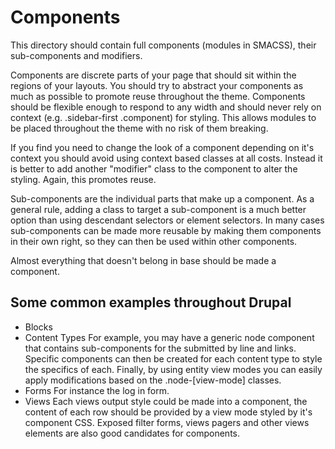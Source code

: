 # Components
This directory should contain full components (modules in SMACSS), their
sub-components and modifiers.

Components are discrete parts of your page that should sit within the regions
of your layouts. You should try to abstract your components as much as possible to promote reuse throughout the theme. Components should be flexible enough to respond to any width and should never rely on context
(e.g. .sidebar-first .component) for styling. This allows modules to be placed throughout the theme with no risk of them breaking.

If you find you need to change the look of a component depending on it's context you should avoid using context based classes at all costs. Instead it is better to add another "modifier" class to the component to alter the styling. Again, this promotes reuse.

Sub-components are the individual parts that make up a component. As a general rule, adding a class to target a sub-component is a much better option than using descendant selectors or element selectors. In many cases sub-components can be made more reusable by making them components in their own right, so they can then be used within other components.

Almost everything that doesn't belong in base should be made a component.

## Some common examples throughout Drupal

* Blocks
* Content Types
    For example, you may have a generic node component that contains
    sub-components for the submitted by line and links. Specific components can then be created for each content type to style the specifics of each. Finally, by using entity view modes you can easily apply modifications based on the .node-[view-mode] classes.
* Forms
    For instance the log in form.
* Views
    Each views output style could be made into a component, the content of each row should be provided by a view mode styled by it's component CSS. Exposed filter forms, views pagers and other views elements are also good candidates for components.
